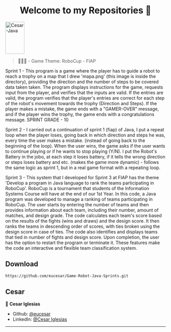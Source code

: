 <h1 align="center">Welcome to my Repositories 🤝</h1>
<p>
   <img align="center" alt="Cesar-Java" height="100" width="60" src="https://cdn.jsdelivr.net/gh/devicons/devicon/icons/java/java-original.svg">
</p>

> 🌱👨‍💻 - Game Theme: RoboCup - FIAP

Sprint 1 - This program is a game where the player has to guide a robot to reach a trophy on a map that I drew 'mapa.png' (this image is inside the directory), providing the direction and the number of steps to be covered data taken taken. The program displays instructions for the game, requests input from the player, and verifies that the inputs are valid. If the entries are valid, the program verifies that the player's entries are correct for each step of the robot's movement towards the trophy (Direction and Steps). If the player makes a mistake, the game ends with a "GAMER-OVER" message, and if the player wins the trophy, the game ends with a congratulations message. SPRINT GRADE - 10

Sprint 2 - I carried out a continuation of sprint 1 (fiap) of Java, I put a repeat loop when the player loses, going back in which direction and steps he was, every time the user makes a mistake. (instead of going back to the beginning of the loop). When the user wins, the game asks if the user wants to continue playing or if he wants to stop playing (Y/N). I put the Robot's Battery in the jobo, at each step it loses battery, if it tells the wrong direction or steps loses battery and etc. (makes the game more dynamic) - follows the same logic as sprint 1, but in a real game format with a repeating loop.

Sprint 3 - This system that I developed for Sprint 3 at FIAP has the theme 'Develop a program in Java language to rank the teams participating in RoboCup'. RoboCup is a tournament that students of the Information Systems Course will have at the end of our 1st Year. In this code, a Java program was developed to manage a ranking of teams participating in RoboCup. The user starts by entering the number of teams and then provides information about each team, including their number, amount of matches, and design grade. The code calculates each team's score based on the results of the fights (wins and draws) and the design score. It then ranks the teams in descending order of scores, with ties broken using the design score in case of ties. The code also identifies and displays teams that tied in number of fights and design score. Upon completion, the user has the option to restart the program or terminate it. These features make the code an interactive and flexible team classification system.

## Download

```sh
https://github.com/eucesar/Game-Robot-Java-Sprints.git
```

## Cesar

👤 **Cesar Iglesias**

* Github: [@eucesar](https://github.com/eucesar)
* LinkedIn: [@Cesar Iglesias](https://www.linkedin.com/in/cesar-iglesias-tecnologia/)

***
